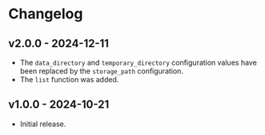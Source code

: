 # Changelog

## v2.0.0 - 2024-12-11

- The `data_directory` and `temporary_directory` configuration values have been
  replaced by the `storage_path` configuration.
- The `list` function was added.

## v1.0.0 - 2024-10-21

- Initial release.
